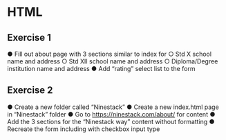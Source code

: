 # HTML
## Exercise 1
● Fill out about page with 3 sections similar to index for 
○ Std X school name and address 
○ Std XII school name and address 
○ Diploma/Degree institution name and address 
● Add “rating” select list to the form

## Exercise 2
● Create a new folder called “Ninestack” 
● Create a new index.html page in “Ninestack” folder 
● Go to https://ninestack.com/about/ for content 
● Add the 3 sections for the “Ninestack way” content without formatting 
● Recreate the form including with checkbox input type
